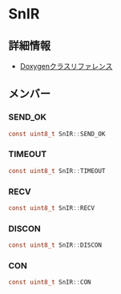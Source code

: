 # SnIR



## 詳細情報

- [Doxygenクラスリファレンス](https://lang-ship.com/reference/Arduino/latest/class_sn_i_r.html)

## メンバー

###  SEND_OK

```c
const uint8_t SnIR::SEND_OK
```


###  TIMEOUT

```c
const uint8_t SnIR::TIMEOUT
```


###  RECV

```c
const uint8_t SnIR::RECV
```


###  DISCON

```c
const uint8_t SnIR::DISCON
```


###  CON

```c
const uint8_t SnIR::CON
```


